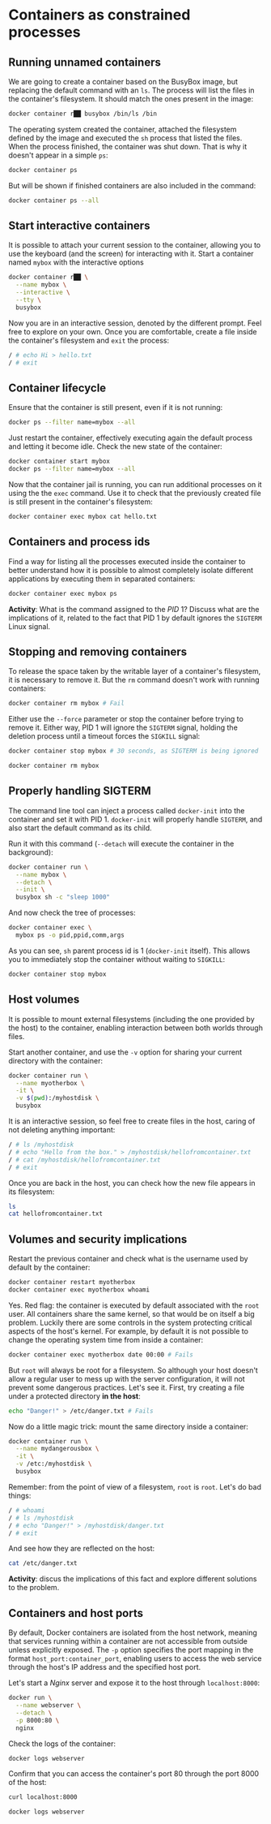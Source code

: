 # Containers as constrained processes

## Running unnamed containers

We are going to create a container based on the BusyBox image, but replacing the default command with an `ls`. The process will list the files in the container's filesystem. It should match the ones present in the image:

```bash
docker container r██ busybox /bin/ls /bin
```

The operating system created the container, attached the filesystem defined by the image and executed the `sh` process that listed the files. When the process finished, the container was shut down. That is why it doesn't appear in a simple `ps`:

```bash
docker container ps
```

But will be shown if finished containers are also included in the command:

```bash
docker container ps --all
```

## Start interactive containers

It is possible to attach your current session to the container, allowing you to use the keyboard (and the screen) for interacting with it. Start a container named `mybox` with the interactive options

```bash
docker container r██ \
  --name mybox \
  --interactive \
  --tty \
  busybox
```

Now you are in an interactive session, denoted by the different prompt. Feel free to explore on your own. Once you are comfortable, create a file inside the container's filesystem and `exit` the process:

```bash
/ # echo Hi > hello.txt
/ # exit
```

## Container lifecycle

Ensure that the container is still present, even if it is not running:

```bash
docker ps --filter name=mybox --all
```

Just restart the container, effectively executing again the default process and letting it become idle. Check the new state of the container:

```bash
docker container start mybox
docker ps --filter name=mybox --all
```

Now that the container jail is running, you can run additional processes on it using the the `exec` command. Use it to check that the previously created file is still present in the container's filesystem:

```bash
docker container exec mybox cat hello.txt
```

## Containers and process ids

Find a way for listing all the processes executed inside the container to better understand how it is possible to almost completely isolate different applications by executing them in separated containers:

```bash
docker container exec mybox ps
```

**Activity**: What is the command assigned to the *PID* 1? Discuss what are the implications of it, related to the fact that PID 1 by default ignores the `SIGTERM` Linux signal.

## Stopping and removing containers

To release the space taken by the writable layer of a container's filesystem, it is necessary to remove it. But the `rm` command doesn't work with running containers:

```bash
docker container rm mybox # Fail
```

Either use the `--force` parameter or stop the container before trying to remove it. Either way, PID 1 will ignore the `SIGTERM` signal, holding the deletion process until a timeout forces the `SIGKILL` signal:

```bash
docker container stop mybox # 30 seconds, as SIGTERM is being ignored

docker container rm mybox
```

## Properly handling SIGTERM

The command line tool can inject a process called `docker-init` into the container and set it with PID 1. `docker-init` will properly handle `SIGTERM`, and also start the default command as its child.

Run it with this command (`--detach` will execute the container in the background):

```bash
docker container run \
  --name mybox \
  --detach \
  --init \
  busybox sh -c "sleep 1000"
```

And now check the tree of processes:

```bash
docker container exec \
  mybox ps -o pid,ppid,comm,args
```

As you can see, `sh` parent process id is 1 (`docker-init` itself). This allows you to immediately stop the container without waiting to `SIGKILL`:

```bash
docker container stop mybox
```

## Host volumes

It is possible to mount external filesystems (including the one provided by the host) to the container, enabling interaction between both worlds through files.

Start another container, and use the `-v` option for sharing your current directory with the container:

```bash
docker container run \
  --name myotherbox \
  -it \
  -v $(pwd):/myhostdisk \
  busybox
```

It is an interactive session, so feel free to create files in the host, caring of not deleting anything important:

```bash
/ # ls /myhostdisk
/ # echo "Hello from the box." > /myhostdisk/hellofromcontainer.txt
/ # cat /myhostdisk/hellofromcontainer.txt
/ # exit
```

Once you are back in the host, you can check how the new file appears in its filesystem:

```bash
ls
cat hellofromcontainer.txt
```

## Volumes and security implications

Restart the previous container and check what is the username used by default by the container:

```bash
docker container restart myotherbox
docker container exec myotherbox whoami
```

Yes. Red flag: the container is executed by default associated with the `root` user. All containers share the same kernel, so that would be on itself a big problem. Luckily there are some controls in the system protecting critical aspects of the host's kernel. For example, by default it is not possible to change the operating system time from inside a container:

```bash
docker container exec myotherbox date 00:00 # Fails
```

But `root` will always be root for a filesystem. So although your host doesn't allow a regular user to mess up with the server configuration, it will not prevent some dangerous practices. Let's see it. First, try creating a file under a protected directory **in the host**:

```bash
echo "Danger!" > /etc/danger.txt # Fails
```

Now do a little magic trick: mount the same directory inside a container:

```bash
docker container run \
  --name mydangerousbox \
  -it \
  -v /etc:/myhostdisk \
  busybox
```

Remember: from the point of view of a filesystem, `root` is `root`. Let's do bad things:

```bash
/ # whoami
/ # ls /myhostdisk
/ # echo "Danger!" > /myhostdisk/danger.txt
/ # exit
```

And see how they are reflected on the host:

```bash
cat /etc/danger.txt
```

**Activity**: discus the implications of this fact and explore different solutions to the problem.

## Containers and host ports

By default, Docker containers are isolated from the host network, meaning that services running within a container are not accessible from outside unless explicitly exposed. The `-p` option specifies the port mapping in the format `host_port:container_port`, enabling users to access the web service through the host's IP address and the specified host port.

Let's start a *Nginx* server and expose it to the host through `localhost:8000`:

```bash
docker run \
  --name webserver \
  --detach \
  -p 8000:80 \
  nginx
```

Check the logs of the container:

```bash
docker logs webserver
```

Confirm that you can access the container's port 80 through the port 8000 of the host:

```bash
curl localhost:8000
```

```bash
docker logs webserver
```
